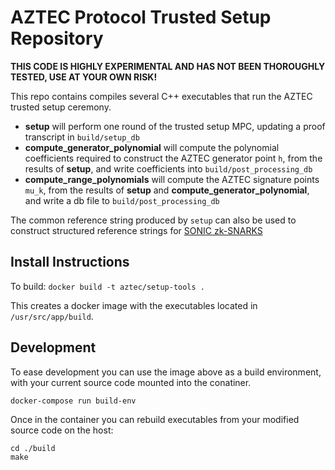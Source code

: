 # AZTEC Protocol Trusted Setup Repository

**THIS CODE IS HIGHLY EXPERIMENTAL AND HAS NOT BEEN THOROUGHLY TESTED, USE AT YOUR OWN RISK!**

This repo contains compiles several C++ executables that run the AZTEC trusted setup ceremony.

- **setup** will perform one round of the trusted setup MPC, updating a proof transcript in `build/setup_db`
- **compute_generator_polynomial** will compute the polynomial coefficients required to construct the AZTEC generator point `h`, from the results of **setup**, and write coefficients into `build/post_processing_db`
- **compute_range_polynomials** will compute the AZTEC signature points `mu_k`, from the results of **setup** and **compute_generator_polynomial**, and write a db file to `build/post_processing_db`

The common reference string produced by `setup` can also be used to construct structured reference strings for [SONIC zk-SNARKS](https://eprint.iacr.org/2019/099.pdf)

## Install Instructions

To build:
`docker build -t aztec/setup-tools .`

This creates a docker image with the executables located in `/usr/src/app/build`.

## Development

To ease development you can use the image above as a build environment, with your current source code mounted into the conatiner.

`docker-compose run build-env`

Once in the container you can rebuild executables from your modified source code on the host:

```
cd ./build
make
```
